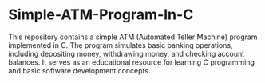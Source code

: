 # Simple-ATM-Program-In-C
This repository contains a simple ATM (Automated Teller Machine) program implemented in C. The program simulates basic banking operations, including depositing money, withdrawing money, and checking account balances. It serves as an educational resource for learning C programming and basic software development concepts.
